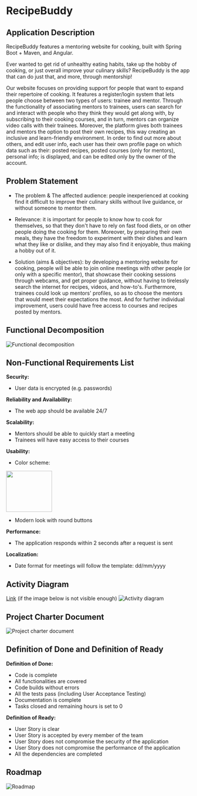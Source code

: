 # RecipeBuddy

## Application Description

RecipeBuddy features a mentoring website for cooking, built with Spring Boot + Maven, and Angular.

Ever wanted to get rid of unhealthy eating habits, take up the hobby of cooking, or just overall improve your culinary skills? RecipeBuddy is the app that can do just that, and more, through mentorship!

Our website focuses on providing support for people that want to expand their repertoire of cooking. It features a register/login system that lets people choose between two types of users: trainee and mentor. Through the functionality of associating mentors to trainees, users can search for and interact with people who they think they would get along with, by subscribing to their cooking courses, and in turn, mentors can organize video calls with their trainees. Moreover, the platform gives both trainees and mentors the option to post their own recipes, this way creating an inclusive and learn-friendly environment. In order to find out more about others, and edit user info, each user has their own profile page on which data such as their: posted recipes, posted courses (only for mentors), personal info; is displayed, and can be edited only by the owner of the account.

## Problem Statement

* The problem & The affected audience: people inexperienced at cooking find it difficult to improve their culinary skills without live guidance, or without someone to mentor them.
	
* Relevance: it is important for people to know how to cook for themselves, so that they don't have to rely on fast food diets, or on other people doing the cooking for them. Moreover, by preparing their own meals, they have the freedom to experiment with their dishes and learn what they like or dislike, and they may also find it enjoyable, thus making a hobby out of it.
	
* Solution (aims & objectives): by developing a mentoring website for cooking, people will be able to join online meetings with other people (or only with a specific mentor), that showcase their cooking sessions through webcams, and get proper guidance, without having to tirelessly search the internet for recipes, videos, and how-to's. Furthermore, trainees could look up mentors' profiles, so as to choose the mentors that would meet their expectations the most. And for further individual improvement, users could have free access to courses and recipes posted by mentors.

## Functional Decomposition

![Functional decomposition](https://user-images.githubusercontent.com/87432371/204291371-ca5f2e30-cec3-46e4-85af-c48db7cbd5c3.png)

## Non-Functional Requirements List

__Security:__
* User data is encrypted (e.g. passwords)

__Reliability and Availability:__
* The web app should be available 24/7

__Scalability:__
* Mentors should be able to quickly start a meeting
* Trainees will have easy access to their courses

__Usability:__
* Color scheme:
<img src="https://user-images.githubusercontent.com/87432371/202544858-b4617740-3546-43da-b578-cede58fb67dd.png" width="125" height="112">

* Modern look with round buttons

__Performance:__
* The application responds within 2 seconds after a request is sent

__Localization:__
* Date format for meetings will follow the template: dd/mm/yyyy

## Activity Diagram

[Link](https://lucid.app/lucidchart/dd6790d3-06f6-428d-bfe3-b897265bea45/edit?invitationId=inv_af3ae1b8-ed85-4b20-8efb-a4c7f5fad8e2&page=0_0#) (if the image below is not visible enough)
![Activity diagram](https://user-images.githubusercontent.com/87432371/203645406-402d7612-03dd-4e9a-8426-1b66f3c07789.png)

## Project Charter Document

![Project charter document](https://user-images.githubusercontent.com/87432371/203646021-769d04de-6d24-4c7c-b376-743c97bf2cc6.png)

## Definition of Done and Definition of Ready

__Definition of Done:__
* Code is complete
* All functionalities are covered
* Code builds without errors
* All the tests pass (including User Acceptance Testing)
* Documentation is complete
* Tasks closed and remaining hours is set to 0

__Definition of Ready:__
* User Story is clear
* User Story is accepted by every member of the team
* User Story does not compromise the security of the application
* User Story does not compromise the performance of the application
* All the dependencies are completed

## Roadmap

![Roadmap](https://user-images.githubusercontent.com/87432371/204295588-9c8c5977-fb2a-4f77-8f2e-37d2623fbf99.png)

